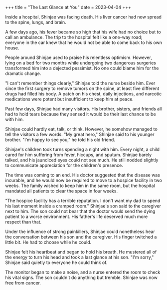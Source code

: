 +++
title = "The Last Glance at You"
date = 2023-04-04
+++

Inside a hospital, Shinjae was facing death. His liver cancer had now spread to the spine, lungs, and brain.

A few days ago, his fever became so high that his wife had no choice but to call an ambulance. The trip to the hospital felt like a one-way road; everyone in the car knew that he would not be able to come back to his own house.

People around Shinjae used to praise his relentless optimism. However, lying on a bed for two months while undergoing two dangerous surgeries transformed him into a dejected pessimist. No one could blame him for the dramatic change.

"I can't remember things clearly," Shinjae told the nurse beside him. Ever since the first surgery to remove tumors on the spine, at least five different drugs had filled his body. A patch on his chest, daily injections, and narcotic medications were potent but insufficient to keep him at peace.

Past few days, Shinjae had many visitors. His brother, sisters, and friends all had to hold tears because they sensed it would be their last chance to be with him.

Shinjae could hardly eat, talk, or think. However, he somehow managed to tell the visitors a few words. "My great hero," Shinjae said to his younger brother. "I'm happy to see you," he told his old friend.

Shinjae's children took turns spending a night with him. Every night, a child cared for him suffering from fever, hiccups, and sputum. Shinjae barely talked, and his jaundiced eyes could not see much. He still nodded slightly to communicate appreciation for the children's presence.

The time was coming to an end. His doctor suggested that the disease was incurable, and he would now be required to move to a hospice facility in two weeks. The family wished to keep him in the same room, but the hospital mandated all patients to clear the space in four weeks.

"The hospice facility has a terrible reputation. I don't want my dad to spend his last moment inside a cramped room." Shinjae's son said to the caregiver next to him. The son could not bear that the doctor would send the dying patient to a worse environment. His father's life deserved much more respect than that.

Under the influence of strong painkillers, Shinjae could nonetheless hear the conversation between his son and the caregiver. His finger twitched a little bit. He had to choose while he could.

Shinjae felt his heartbeat and began to hold his breath. He mustered all of the energy to turn his head and took a last glance at his son. "I'm sorry," Shinjae said quietly to everyone he could think of.

The monitor began to make a noise, and a nurse entered the room to check his vital signs. The son couldn't do anything but tremble. Shinjae was now free from cancer.